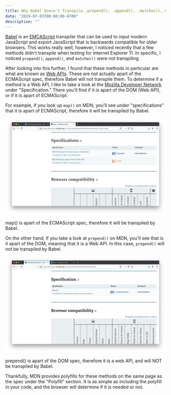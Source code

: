 ```yaml
---
title: Why Babel Doesn't Transpile .prepend(), .append(), .matches(), etc.
date: "2019-07-03T00:00:00-0700"
description: ""
---
```


[Babel](https://babeljs.io/) is an [EMCAScript](https://en.wikipedia.org/wiki/ECMAScript) transpiler that can be used to input modern JavaScript and export JavaScript that is backwards compatible for older browsers. This works really well, however, I noticed recently that a few methods didn't transpile when testing for Internet Explorer 11. In specific, I noticed `prepend()`, `append()`, and `matches()` were not transpiling. 

After looking into this further, I found that these methods in particular are what are known as [Web APIs](https://developer.mozilla.org/en-US/docs/Web/API). These are not actually apart of the ECMAScript spec, therefore Babel will not transpile them. To determine if a method is a Web API, I like to take a look at the [Mozilla Developer Network](https://developer.mozilla.org/en-US/) under "Specification." There you'll find if it is apart of the DOM (Web API), or if it is apart of ECMAScript.

For example, if you look up `map()` on MDN, you'll see under "specifications" that it is apart of ECMAScript, therefore it will be transpiled by Babel.

<img src="./map_ecma_spec.png" />
<p class="caption">map() is apart of the ECMAScript spec, therefore it will be transpiled by Babel.</p>

On the other hand, if you take a look at `prepend()` on MDN, you'll see that is it apart of the DOM, meaning that it is a Web API. In this case, `prepend()` will not be transpiled by Babel.

<img src="./prepend_dom_spec.png" />
<p class="caption">prepend() is apart of the DOM spec, therefore it is a web API, and will NOT be transpiled by Babel.</p>

Thankfully, MDN provides polyfills for these methods on the same page as the spec under the "Polyfill" section. It is as simple as including the polyfill in your code, and the browser will determine if it is needed or not.